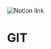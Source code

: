
![Notion link]("https://www.notion.so/2024-01-11-GIT-Markdown-GLI-e251601cbb024d28a079de4ea711e21b")


# GIT
